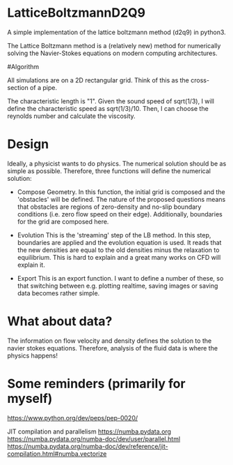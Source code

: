# LatticeBoltzmannD2Q9

A simple implementation of the lattice boltzmann method (d2q9) in python3. 

The Lattice Boltzmann method is a (relatively new) method for numerically
solving the Navier-Stokes equations on modern computing architectures.

#Algorithm

All simulations are on a 2D rectangular grid. Think of this as the cross-section of a pipe. 

The characteristic length is "1". Given the sound speed of sqrt(1/3), I will define the characteristic speed as sqrt(1/3)/10. Then, I can choose the reynolds number and calculate the viscosity.



# Design

Ideally, a physicist wants to do physics. The numerical solution should be as simple as possible.
Therefore, three functions will define the numerical solution:

- Compose Geometry.
	In this function, the initial grid is composed and the 'obstacles' will be defined.
	The nature of the proposed questions means that obstacles are regions of zero-density
	and no-slip boundary conditions (i.e. zero flow speed on their edge). Additionally,
	boundaries for the grid are composed here. 

- Evolution
	This is the 'streaming' step of the LB method. In this step, boundaries are applied
	and the evolution equation is used. It reads that the new densities are equal to the
	old densities minus the relaxation to equilibrium. This is hard to explain and a great
	many works on CFD will explain it.

- Export
	This is an export function. I want to define a number of these, so that switching between
	e.g. plotting realtime, saving images or saving data becomes rather simple.

# What about data?

The information on flow velocity and density defines the solution to the navier stokes equations.
Therefore, analysis of the fluid data is where the physics happens!

# Some reminders (primarily for myself)

https://www.python.org/dev/peps/pep-0020/

JIT compilation and parallelism
https://numba.pydata.org
https://numba.pydata.org/numba-doc/dev/user/parallel.html
https://numba.pydata.org/numba-doc/dev/reference/jit-compilation.html#numba.vectorize